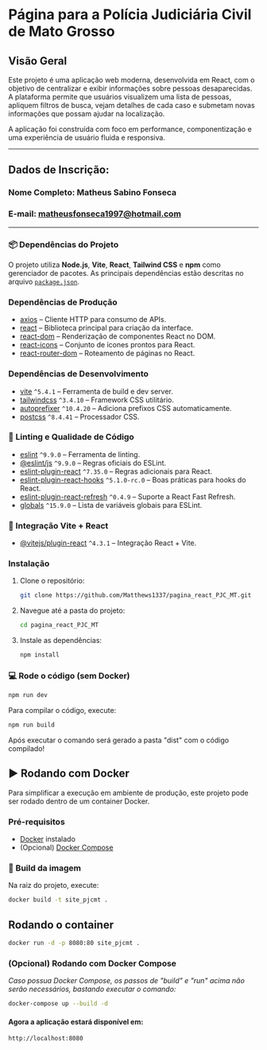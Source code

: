 # Página para a Polícia Judiciária Civil de Mato Grosso


## Visão Geral

Este projeto é uma aplicação web moderna, desenvolvida em React, com o objetivo de centralizar e exibir informações sobre pessoas desaparecidas. A plataforma permite que usuários visualizem uma lista de pessoas, apliquem filtros de busca, vejam detalhes de cada caso e submetam novas informações que possam ajudar na localização.

A aplicação foi construída com foco em performance, componentização e uma experiência de usuário fluida e responsiva.

---

## Dados de Inscrição:

### Nome Completo: Matheus Sabino Fonseca

### E-mail: matheusfonseca1997@hotmail.com

---

### 📦 Dependências do Projeto

O projeto utiliza **Node.js**, **Vite**, **React**, **Tailwind CSS** e **npm** como gerenciador de pacotes.
As principais dependências estão descritas no arquivo [`package.json`](./package.json).

### Dependências de Produção

- [axios](https://www.npmjs.com/package/axios) – Cliente HTTP para consumo de APIs.
- [react](https://www.npmjs.com/package/react) – Biblioteca principal para criação da interface.
- [react-dom](https://www.npmjs.com/package/react-dom) – Renderização de componentes React no DOM.
- [react-icons](https://www.npmjs.com/package/react-icons) – Conjunto de ícones prontos para React.
- [react-router-dom](https://www.npmjs.com/package/react-router-dom) – Roteamento de páginas no React.

### Dependências de Desenvolvimento

- [vite](https://www.npmjs.com/package/vite) `^5.4.1` – Ferramenta de build e dev server.
- [tailwindcss](https://www.npmjs.com/package/tailwindcss) `^3.4.10` – Framework CSS utilitário.
- [autoprefixer](https://www.npmjs.com/package/autoprefixer) `^10.4.20` – Adiciona prefixos CSS automaticamente.
- [postcss](https://www.npmjs.com/package/postcss) `^8.4.41` – Processador CSS.

### 🔧 Linting e Qualidade de Código

- [eslint](https://www.npmjs.com/package/eslint) `^9.9.0` – Ferramenta de linting.
- [@eslint/js](https://www.npmjs.com/package/@eslint/js) `^9.9.0` – Regras oficiais do ESLint.
- [eslint-plugin-react](https://www.npmjs.com/package/eslint-plugin-react) `^7.35.0` – Regras adicionais para React.
- [eslint-plugin-react-hooks](https://www.npmjs.com/package/eslint-plugin-react-hooks) `^5.1.0-rc.0` – Boas práticas para hooks do React.
- [eslint-plugin-react-refresh](https://www.npmjs.com/package/eslint-plugin-react-refresh) `^0.4.9` – Suporte a React Fast Refresh.
- [globals](https://www.npmjs.com/package/globals) `^15.9.0` – Lista de variáveis globais para ESLint.

### 🔧 Integração Vite + React

- [@vitejs/plugin-react](https://www.npmjs.com/package/@vitejs/plugin-react) `^4.3.1` – Integração React + Vite.

### Instalação

1. Clone o repositório:
   ```bash
   git clone https://github.com/Matthews1337/pagina_react_PJC_MT.git
   ```
2. Navegue até a pasta do projeto:
   ```bash
   cd pagina_react_PJC_MT
   ```
3. Instale as dependências:
   ```bash
   npm install
   ```

### 💻 Rode o código (sem Docker)

```bash
npm run dev
```

Para compilar o código, execute:

```bash
npm run build
```

Após executar o comando será gerado a pasta "dist" com o código compilado!


## ▶️ Rodando com Docker

Para simplificar a execução em ambiente de produção, este projeto pode ser rodado dentro de um container Docker.

### Pré-requisitos

- [Docker](https://docs.docker.com/get-docker/) instalado  
- (Opcional) [Docker Compose](https://docs.docker.com/compose/)

### 🔨 Build da imagem

Na raiz do projeto, execute:

```bash
docker build -t site_pjcmt .
```

## Rodando o container

```bash
docker run -d -p 8080:80 site_pjcmt .
```

### (Opcional) Rodando com Docker Compose
_Caso possua Docker Compose, os passos de "build" e "run" acima não serão necessários, bastando executar o comando:_
```bash
docker-compose up --build -d

```

#### Agora a aplicação estará disponível em:

```bash
http://localhost:8080
```